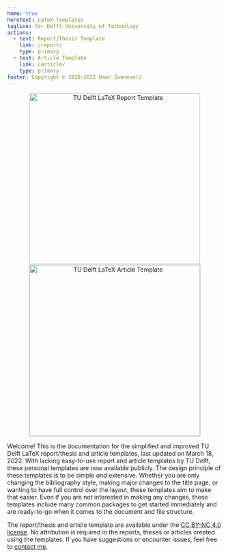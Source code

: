 ```yaml
---
home: true
heroText: LaTeX Templates
tagline: for Delft University of Technology
actions:
  - text: Report/Thesis Template
    link: /report/
    type: primary
  - text: Article Template
    link: /article/
    type: primary
footer: Copyright © 2020-2022 Daan Zwaneveld
---
```


<p align="center">
  <img alt="TU Delft LaTeX Report Template" src="/images/report-template.jpg" height="400" hspace="20" style='border:1px solid transparent'>
  <img alt="TU Delft LaTeX Article Template" src="/images/article-template.jpg" height="400" hspace="20" style='border:1px solid #c7c7c7'>
</p>

Welcome! This is the documentation for the simplified and improved TU Delft LaTeX report/thesis and article templates, last updated on March 18, 2022. With lacking easy-to-use report and article templates by TU Delft, these personal templates are now available publicly. The design principle of these templates is to be simple *and* extensive. Whether you are only changing the bibliography style, making major changes to the title page, or wanting to have full control over the layout, these templates aim to make that easier. Even if you are not interested in making any changes, these templates include many common packages to get started immediately and are ready-to-go when it comes to the document and file structure.



The report/thesis and article template are available under the [CC BY-NC 4.0 license](https://creativecommons.org/licenses/by-nc/4.0/). No attribution is required in the reports, theses or articles created using the templates. If you have suggestions or encounter issues, feel free to [contact me](/about.html#contact).
